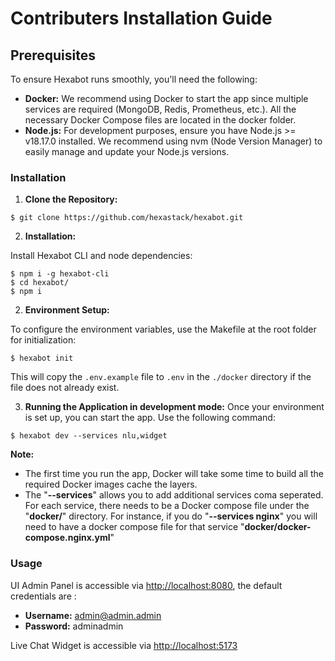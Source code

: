 # Contributers Installation Guide

## Prerequisites

To ensure Hexabot runs smoothly, you'll need the following:

* **Docker:** We recommend using Docker to start the app since multiple services are required (MongoDB, Redis, Prometheus, etc.). All the necessary Docker Compose files are located in the docker folder.
* **Node.js:** For development purposes, ensure you have Node.js >= v18.17.0 installed. We recommend using nvm (Node Version Manager) to easily manage and update your Node.js versions.

### Installation

1. **Clone the Repository:**

```
$ git clone https://github.com/hexastack/hexabot.git
```

2. **Installation:**

Install Hexabot CLI and node dependencies:

```
$ npm i -g hexabot-cli
$ cd hexabot/
$ npm i
```

2. **Environment Setup:**&#x20;

To configure the environment variables, use the Makefile at the root folder for initialization:

```
$ hexabot init
```

This will copy the `.env.example` file to `.env` in the `./docker` directory if the file does not already exist.

3. **Running the Application in development mode:** Once your environment is set up, you can start the app. Use the following command:

```
$ hexabot dev --services nlu,widget
```

**Note:**&#x20;

* The first time you run the app, Docker will take some time to build all the required Docker images cache the layers.
* The "**--services**" allows you to add additional services coma seperated. For each service, there needs to be a Docker compose file under the "**docker/**" directory. For instance, if you do "**--services nginx**" you will need to have a docker compose file for that service "**docker/docker-compose.nginx.yml**"

### Usage

UI Admin Panel is accessible via [http://localhost:8080](http://localhost:8080), the default credentials are :

* **Username:** [admin@admin.admin](mailto:admin@admin.admin)
* **Password:** adminadmin

Live Chat Widget is accessible via [http://localhost:5173](http://localhost:5173)
